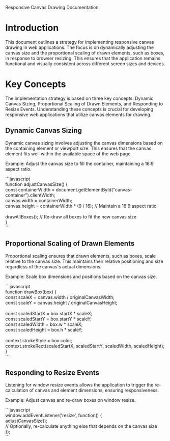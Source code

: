 Responsive Canvas Drawing Documentation

# Introduction

This document outlines a strategy for implementing responsive canvas drawing in web applications. The focus is on dynamically adjusting the canvas size and the proportional scaling of drawn elements, such as boxes, in response to browser resizing. This ensures that the application remains functional and visually consistent across different screen sizes and devices.

# Key Concepts

The implementation strategy is based on three key concepts: Dynamic Canvas Sizing, Proportional Scaling of Drawn Elements, and Responding to Resize Events. Understanding these concepts is crucial for developing responsive web applications that utilize canvas elements for drawing.

## Dynamic Canvas Sizing

Dynamic canvas sizing involves adjusting the canvas dimensions based on the containing element or viewport size. This ensures that the canvas element fits well within the available space of the web page.

Example: Adjust the canvas size to fill the container, maintaining a 16:9 aspect ratio.

\`\`\`javascript  
function adjustCanvasSize() {  
const containerWidth = document.getElementById("canvas-container").clientWidth;  
canvas.width = containerWidth;  
canvas.height = containerWidth \* (9 / 16); // Maintain a 16:9 aspect ratio  
<br/>drawAllBoxes(); // Re-draw all boxes to fit the new canvas size  
}  
\`\`\`

## Proportional Scaling of Drawn Elements

Proportional scaling ensures that drawn elements, such as boxes, scale relative to the canvas size. This maintains their relative positioning and size regardless of the canvas's actual dimensions.

Example: Scale box dimensions and positions based on the canvas size.

\`\`\`javascript  
function drawBox(box) {  
const scaleX = canvas.width / originalCanvasWidth;  
const scaleY = canvas.height / originalCanvasHeight;  
<br/>const scaledStartX = box.startX \* scaleX;  
const scaledStartY = box.startY \* scaleY;  
const scaledWidth = box.w \* scaleX;  
const scaledHeight = box.h \* scaleY;  
<br/>context.strokeStyle = box.color;  
context.strokeRect(scaledStartX, scaledStartY, scaledWidth, scaledHeight);  
}  
\`\`\`

## Responding to Resize Events

Listening for window resize events allows the application to trigger the re-calculation of canvas and element dimensions, ensuring responsiveness.

Example: Adjust canvas and re-draw boxes on window resize.

\`\`\`javascript  
window.addEventListener('resize', function() {  
adjustCanvasSize();  
// Optionally, re-calculate anything else that depends on the canvas size  
});  
\`\`\`
